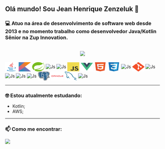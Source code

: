## Olá mundo! Sou Jean Henrique Zenzeluk 👋

### 💻 Atuo na área de desenvolvimento de software web desde 2013 e no momento trabalho como desenvolvedor Java/Kotlin Sênior na Zup Innovation.

<br/>

<div align="center">
  <a href="https://github.com/JeanZenzeluk">
    <img height="180em" src="https://github-readme-stats.vercel.app/api/top-langs/?username=JeanZenzeluk&layout=compact&langs_count=7&theme=tokyonight"/>
  </a>
</div>

<br/>

<div style="display: inline_block">
  <img align="center" alt="React" height="30" width="40" src="https://raw.githubusercontent.com/devicons/devicon/master/icons/java/java-original.svg">
  <img align="center" alt="Redux" height="30" width="40" src="https://raw.githubusercontent.com/devicons/devicon/master/icons/kotlin/kotlin-original.svg" />
  <img align="center" alt="Js" height="30" width="40" src="https://raw.githubusercontent.com/devicons/devicon/master/icons/spring/spring-original.svg">
  <img align="center" alt="Js" height="30" width="40" src="https://upload.wikimedia.org/wikipedia/commons/5/5c/AWS_Simple_Icons_AWS_Cloud.svg">
  <img align="center" alt="Js" height="30" width="40" src="https://encrypted-tbn0.gstatic.com/images?q=tbn:ANd9GcSqXi_dnTZz_1Xt78HOJqr4p2OniLXvEPNa8fQzudc5TH0V-8Z8cJhHuNMPHg-KYdW0uRE&usqp=CAU">
  <img align="center" alt="Js" height="30" width="40" src="https://raw.githubusercontent.com/devicons/devicon/master/icons/javascript/javascript-original.svg">
  <img align="center" alt="Js" height="30" width="40" src="https://raw.githubusercontent.com/devicons/devicon/master/icons/vuejs/vuejs-original.svg">
  <img align="center" alt="Js" height="30" width="40" src="https://github.com/devicons/devicon/blob/master/icons/html5/html5-original.svg">
  <img align="center" alt="Js" height="30" width="40" src="https://github.com/devicons/devicon/blob/master/icons/css3/css3-original.svg">
  <img align="center" alt="Js" height="30" width="40" src="https://www.svgrepo.com/show/354051/maven.svg">
  <img align="center" alt="Js" height="30" width="40" src="https://raw.githubusercontent.com/devicons/devicon/master/icons/git/git-original.svg">
  <img align="center" alt="Js" height="30" width="40" src="https://user-images.githubusercontent.com/33158051/103466459-7524de80-4d13-11eb-96ba-f13e5409a18a.png">
  <img align="center" alt="Js" height="30" width="40" src="https://pbs.twimg.com/profile_images/1352023473/jsf-logo-no-text_400x400.png">
  <img align="center" alt="Js" height="30" width="40" src="https://encrypted-tbn0.gstatic.com/images?q=tbn:ANd9GcRZ7YTX4MWQBnwwH15WdLEmXH9_fbr8YgZ5Ds6BG0UX0XCyBvJ6OrFY9OlmVOLetMGcztg&usqp=CAU">
  <img align="center" alt="Js" height="30" width="40" src="https://encrypted-tbn0.gstatic.com/images?q=tbn:ANd9GcRExwLzfrYCEbZZSWos3_r0nXQP_qRarn__EeH9rYHLaAM7x54EswbBvFr-b3WmgLCMCec&usqp=CAU">
  <img align="center" alt="Js" height="30" width="40" src="https://github.com/devicons/devicon/blob/master/icons/postgresql/postgresql-original.svg">
  <img align="center" alt="Js" height="30" width="40" src="https://github.com/devicons/devicon/blob/master/icons/oracle/oracle-original.svg">
  <img align="center" alt="Js" height="30" width="40" src="https://github.com/devicons/devicon/blob/master/icons/mysql/mysql-original.svg">
  <img align="center" alt="Js" height="30" width="40" src="https://avatars.githubusercontent.com/u/3494069?s=280&v=4">
</div>

<hr>

### 🤓 Estou atualmente estudando:
- Kotlin;
- AWS;

<hr>

### 📫 Como me encontrar:

<div>
  <a href="https://www.linkedin.com/in/jean-zenzeluk/" target="_blank"><img src="https://img.shields.io/badge/-LinkedIn-%230077B5?style=for-the-badge&logo=linkedin&logoColor=white" target="_blank"></a>
</div>
